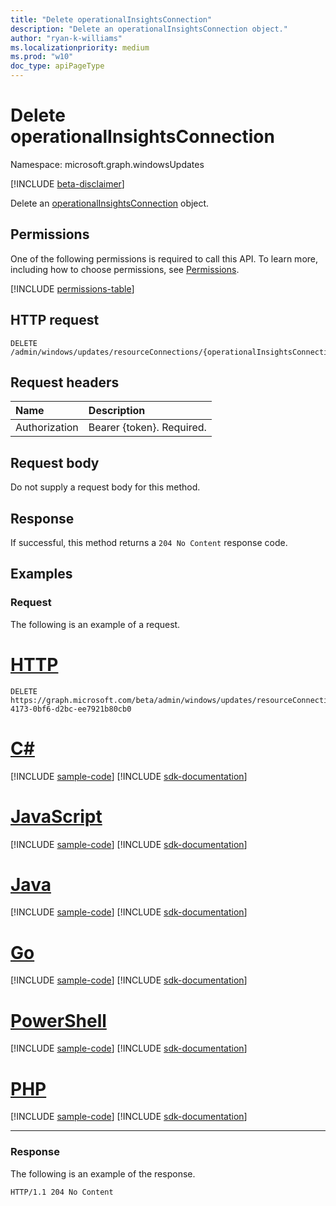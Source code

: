 ```yaml
---
title: "Delete operationalInsightsConnection"
description: "Delete an operationalInsightsConnection object."
author: "ryan-k-williams"
ms.localizationpriority: medium
ms.prod: "w10"
doc_type: apiPageType
---
```


# Delete operationalInsightsConnection
Namespace: microsoft.graph.windowsUpdates

[!INCLUDE [beta-disclaimer](../../includes/beta-disclaimer.md)]

Delete an [operationalInsightsConnection](../resources/windowsupdates-operationalinsightsconnection.md) object.

## Permissions
One of the following permissions is required to call this API. To learn more, including how to choose permissions, see [Permissions](/graph/permissions-reference).

<!-- { "blockType": "permissions", "name": "windowsupdates_operationalinsightsconnection_delete" } -->
[!INCLUDE [permissions-table](../includes/permissions/windowsupdates-operationalinsightsconnection-delete-permissions.md)]

## HTTP request

<!-- {
  "blockType": "ignored"
}
-->
``` http
DELETE /admin/windows/updates/resourceConnections/{operationalInsightsConnectionId}
```

## Request headers
|Name|Description|
|:---|:---|
|Authorization|Bearer {token}. Required.|

## Request body
Do not supply a request body for this method.

## Response

If successful, this method returns a `204 No Content` response code.

## Examples

### Request
The following is an example of a request.

# [HTTP](#tab/http)
<!-- {
  "blockType": "request",
  "name": "delete_operationalinsightsconnection"
}
-->
``` http
DELETE https://graph.microsoft.com/beta/admin/windows/updates/resourceConnections/fbb71b85-4173-0bf6-d2bc-ee7921b80cb0
```

# [C#](#tab/csharp)
[!INCLUDE [sample-code](../includes/snippets/csharp/delete-operationalinsightsconnection-csharp-snippets.md)]
[!INCLUDE [sdk-documentation](../includes/snippets/snippets-sdk-documentation-link.md)]

# [JavaScript](#tab/javascript)
[!INCLUDE [sample-code](../includes/snippets/javascript/delete-operationalinsightsconnection-javascript-snippets.md)]
[!INCLUDE [sdk-documentation](../includes/snippets/snippets-sdk-documentation-link.md)]

# [Java](#tab/java)
[!INCLUDE [sample-code](../includes/snippets/java/delete-operationalinsightsconnection-java-snippets.md)]
[!INCLUDE [sdk-documentation](../includes/snippets/snippets-sdk-documentation-link.md)]

# [Go](#tab/go)
[!INCLUDE [sample-code](../includes/snippets/go/delete-operationalinsightsconnection-go-snippets.md)]
[!INCLUDE [sdk-documentation](../includes/snippets/snippets-sdk-documentation-link.md)]

# [PowerShell](#tab/powershell)
[!INCLUDE [sample-code](../includes/snippets/powershell/delete-operationalinsightsconnection-powershell-snippets.md)]
[!INCLUDE [sdk-documentation](../includes/snippets/snippets-sdk-documentation-link.md)]

# [PHP](#tab/php)
[!INCLUDE [sample-code](../includes/snippets/php/delete-operationalinsightsconnection-php-snippets.md)]
[!INCLUDE [sdk-documentation](../includes/snippets/snippets-sdk-documentation-link.md)]

---

### Response
The following is an example of the response.
<!-- {
  "blockType": "response",
  "truncated": true
}
-->
``` http
HTTP/1.1 204 No Content
```

